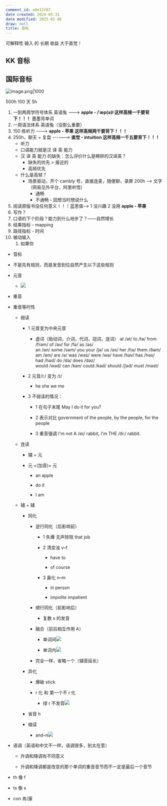 ```yaml
---
comment_id: e0e12f87
date created: 2024-03-31
date modified: 2025-02-06
draw: null
title: 音标
---
```

可解释性 输入 的 长期 收益 大于直觉！

<!-- more -->

## KK 音标

## 国际音标

![image.png|1000](https://imagehosting4picgo.oss-cn-beijing.aliyuncs.com/imagehosting/fix-dir%2Fpicgo%2Fpicgo-clipboard-images%2F2024%2F09%2F16%2F18-52-22-a28bbea216809e244f5414dc31af014a-202409161852957-f30ea6.png)

500h 100 天 5h

1. 一到两周学符号体系 英语兔 ---> **apple - /ˈæp(ə)l 这样高频一千要背下！！！** 墨墨背单词
2. 一周语法体系 英语兔（没那么重要）
3. 150 练听力 ---> **apple - 苹果 这样高频两千要背下！！！**
4. 250h，聊天 + 复盘 ------> **直觉 - intuition 这样高频一千五要背下！！！**
	- 听力
	- 口语能力就是汉 译 英 能力
	- 汉 译 英 能力 的缺失：怎么评价什么是稀碎的汉译英？
		- 缺失的优先 > 接近的
		- 高频优先
	- 什么是高频？
		- 场景驱动，开个 cambly 号，直接连麦，随便聊，录屏 200h --> 文字（网易见外平台、阿里听悟）
			- 通畅
			- 不通畅 - 回想当时想说什么
5. 阅读原版书没任何意义！！！蓝思值——> 1 没兴趣 2 没用 **apple - 苹果**
6. 写作？
7. 口语的下个阶段？能力到什么地步了？——自然增长
8. 结果指标 - mapping
9. 路径指标 - 时间
10. 被动输入
	1. 如果你

- 音标
    
- 不是先有规则，而是发音到位自然产生以下这些规则
    
- 元音
    
    - ![](https://api2.mubu.com/v3/document_image/4c99e006-bc2f-40cd-b40e-6b7e3a1c1b67-3029164.jpg)
- 重音
- 重音等时性
    
    - 弱读
        
        - 1 元音变为中央元音
            
            - 虚词（助动词，介词，代词，冠词，连词）
                at /ət/ to /tə/ from /frəm/ of /əv/ for /fə/ as /əs/  
                an /ən/ some /səm/ you your /jə/ us /əs/ her /hə/ them /ðəm/  
                am /əm/ are /ə/ was /wəs/ were /wə/ have /həv/ has /həs/ had /həd/ do /də/ does /dəz/  
                would /wəd/ can /kən/ could /kəd/ should /ʃəd/ must /məst/
        - 2 元音/i:/ 变为 /ɪ/
            
            - he she we me
        - 3 不弱读的情况：
            
            - 1 在句子末尾 May I do it for you?
                
            - 2 表示对比 government of the people, by the people, for the people
                
            - 3 重音强调 I'm not A /eɪ/ rabbit, I'm THE /ði:/ rabbit.
                
    - 连读
        
        - 辅 + 元
            
        - 元 +(加音)+ 元
            
            - an apple
                
            - do it
                
            - I am
                
    - 辅 + 辅
        
        - 同化
            
            - 逆行同化（后影响前）
                
                - 1 失爆 无声除阻 that job
                    
                - 2 清变浊 v–f
                    
                    - have to
                        
                    - of course
                        
                - 3 鼻化 n–m
                    
                    - in person
                        
                    - impolite impatient
                        
            - 顺行同化（前影响后）
                
                - 复数 s 的发音
            - 融合（前后相互作用 A）
                
                - 单词间![](https://api2.mubu.com/v3/document_image/d869f154-8cad-4de9-b6df-af30b5677a09-3029164.jpg)
                    
                - 单词内![](https://api2.mubu.com/v3/document_image/4af9b1e1-a9e6-4a2c-be34-ac310e33508b-3029164.jpg)
                    
            - 完全一样，省略一个（辅音延长）
                
        - 异化
            
            - 爆破 stick
                
            - r 化 和 第一个不 r 化
                
                - 绿 r 不发音![](https://api2.mubu.com/v3/document_image/21c7a6ec-3411-4175-b606-d13ffec3ee3c-3029164.jpg)
        - 省音 h
            
        - 缩读
            
            - and–n![](https://api2.mubu.com/v3/document_image/bcdb99d0-cf6b-4159-a9ad-ec6a00ba6634-3029164.jpg)
- 语调（英语和中文不一样，语调很多，别太在意）
    
    - 升调和降调有不同意义
        
    - 升调和降调都是改变的那个单词的重音音节而不一定是最后一个音节
        
- th 像 f
    
- ts 像 s
    
- con 肯/康
